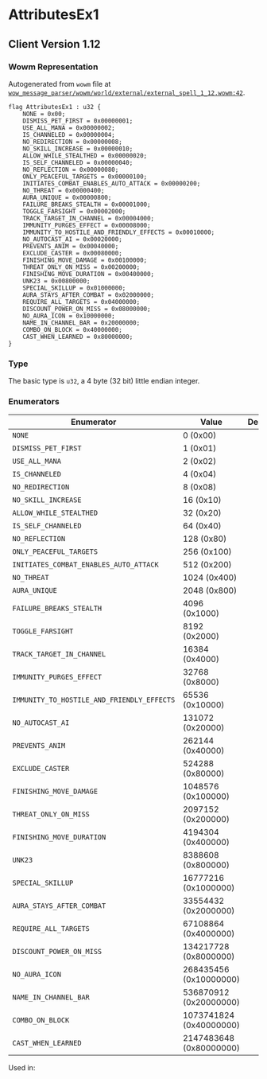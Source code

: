 # AttributesEx1

## Client Version 1.12

### Wowm Representation

Autogenerated from `wowm` file at [`wow_message_parser/wowm/world/external/external_spell_1_12.wowm:42`](https://github.com/gtker/wow_messages/tree/main/wow_message_parser/wowm/world/external/external_spell_1_12.wowm#L42).

```rust,ignore
flag AttributesEx1 : u32 {
    NONE = 0x00;
    DISMISS_PET_FIRST = 0x00000001;
    USE_ALL_MANA = 0x00000002;
    IS_CHANNELED = 0x00000004;
    NO_REDIRECTION = 0x00000008;
    NO_SKILL_INCREASE = 0x00000010;
    ALLOW_WHILE_STEALTHED = 0x00000020;
    IS_SELF_CHANNELED = 0x00000040;
    NO_REFLECTION = 0x00000080;
    ONLY_PEACEFUL_TARGETS = 0x00000100;
    INITIATES_COMBAT_ENABLES_AUTO_ATTACK = 0x00000200;
    NO_THREAT = 0x00000400;
    AURA_UNIQUE = 0x00000800;
    FAILURE_BREAKS_STEALTH = 0x00001000;
    TOGGLE_FARSIGHT = 0x00002000;
    TRACK_TARGET_IN_CHANNEL = 0x00004000;
    IMMUNITY_PURGES_EFFECT = 0x00008000;
    IMMUNITY_TO_HOSTILE_AND_FRIENDLY_EFFECTS = 0x00010000;
    NO_AUTOCAST_AI = 0x00020000;
    PREVENTS_ANIM = 0x00040000;
    EXCLUDE_CASTER = 0x00080000;
    FINISHING_MOVE_DAMAGE = 0x00100000;
    THREAT_ONLY_ON_MISS = 0x00200000;
    FINISHING_MOVE_DURATION = 0x00400000;
    UNK23 = 0x00800000;
    SPECIAL_SKILLUP = 0x01000000;
    AURA_STAYS_AFTER_COMBAT = 0x02000000;
    REQUIRE_ALL_TARGETS = 0x04000000;
    DISCOUNT_POWER_ON_MISS = 0x08000000;
    NO_AURA_ICON = 0x10000000;
    NAME_IN_CHANNEL_BAR = 0x20000000;
    COMBO_ON_BLOCK = 0x40000000;
    CAST_WHEN_LEARNED = 0x80000000;
}
```
### Type
The basic type is `u32`, a 4 byte (32 bit) little endian integer.
### Enumerators
| Enumerator | Value  | Description | Comment |
| --------- | -------- | ----------- | ------- |
| `NONE` | 0 (0x00) |  |  |
| `DISMISS_PET_FIRST` | 1 (0x01) |  |  |
| `USE_ALL_MANA` | 2 (0x02) |  |  |
| `IS_CHANNELED` | 4 (0x04) |  |  |
| `NO_REDIRECTION` | 8 (0x08) |  |  |
| `NO_SKILL_INCREASE` | 16 (0x10) |  |  |
| `ALLOW_WHILE_STEALTHED` | 32 (0x20) |  |  |
| `IS_SELF_CHANNELED` | 64 (0x40) |  |  |
| `NO_REFLECTION` | 128 (0x80) |  |  |
| `ONLY_PEACEFUL_TARGETS` | 256 (0x100) |  |  |
| `INITIATES_COMBAT_ENABLES_AUTO_ATTACK` | 512 (0x200) |  |  |
| `NO_THREAT` | 1024 (0x400) |  |  |
| `AURA_UNIQUE` | 2048 (0x800) |  |  |
| `FAILURE_BREAKS_STEALTH` | 4096 (0x1000) |  |  |
| `TOGGLE_FARSIGHT` | 8192 (0x2000) |  |  |
| `TRACK_TARGET_IN_CHANNEL` | 16384 (0x4000) |  |  |
| `IMMUNITY_PURGES_EFFECT` | 32768 (0x8000) |  |  |
| `IMMUNITY_TO_HOSTILE_AND_FRIENDLY_EFFECTS` | 65536 (0x10000) |  |  |
| `NO_AUTOCAST_AI` | 131072 (0x20000) |  |  |
| `PREVENTS_ANIM` | 262144 (0x40000) |  |  |
| `EXCLUDE_CASTER` | 524288 (0x80000) |  |  |
| `FINISHING_MOVE_DAMAGE` | 1048576 (0x100000) |  |  |
| `THREAT_ONLY_ON_MISS` | 2097152 (0x200000) |  |  |
| `FINISHING_MOVE_DURATION` | 4194304 (0x400000) |  |  |
| `UNK23` | 8388608 (0x800000) |  |  |
| `SPECIAL_SKILLUP` | 16777216 (0x1000000) |  |  |
| `AURA_STAYS_AFTER_COMBAT` | 33554432 (0x2000000) |  |  |
| `REQUIRE_ALL_TARGETS` | 67108864 (0x4000000) |  |  |
| `DISCOUNT_POWER_ON_MISS` | 134217728 (0x8000000) |  |  |
| `NO_AURA_ICON` | 268435456 (0x10000000) |  |  |
| `NAME_IN_CHANNEL_BAR` | 536870912 (0x20000000) |  |  |
| `COMBO_ON_BLOCK` | 1073741824 (0x40000000) |  |  |
| `CAST_WHEN_LEARNED` | 2147483648 (0x80000000) |  |  |

Used in:
